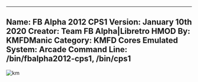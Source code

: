 -----------------------
Name: FB Alpha 2012 CPS1
Version: January 10th 2020
Creator: Team FB Alpha|Libretro
HMOD By: KMFDManic
Category: KMFD Cores
Emulated System: Arcade
Command Line: /bin/fbalpha2012-cps1, /bin/cps1
-----------------------
![km](https://i.imgur.com/VnsZELZ.png)
